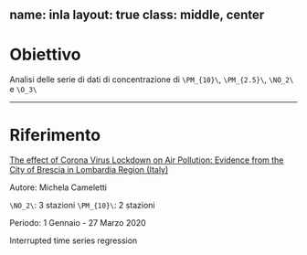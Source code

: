 name: inla
layout: true
class: middle, center
---
# Obiettivo

Analisi  delle  serie  di  dati  di  concentrazione  di  `\PM_{10}\`,  `\PM_{2.5}\`,  `\NO_2\`  e  `\O_3\`

---
# Riferimento

[The effect of Corona Virus Lockdown on Air Pollution: Evidence from the City of Brescia in Lombardia Region (Italy)](https://www.sciencedirect.com/science/article/pii/S1352231020305288)

Autore: Michela Cameletti

`\NO_2\`: 3 stazioni
`\PM_{10}\`: 2 stazioni

Periodo: 1 Gennaio - 27 Marzo 2020

Interrupted time series regression
